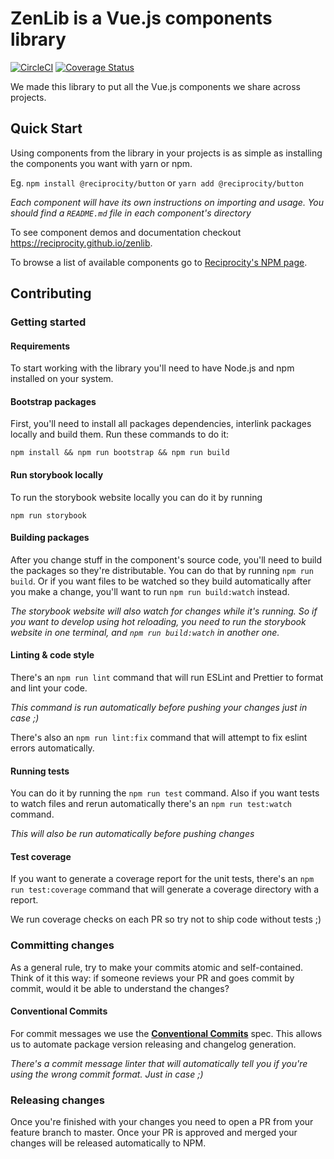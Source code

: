 # ZenLib is a Vue.js components library
[![CircleCI](https://circleci.com/gh/reciprocity/zenlib.svg?style=svg)](https://circleci.com/gh/reciprocity/zenlib) [![Coverage Status](https://coveralls.io/repos/github/reciprocity/zenlib/badge.svg?branch=master)](https://coveralls.io/github/reciprocity/zenlib?branch=master)

We made this library to put all the Vue.js components we share across projects.

## Quick Start

Using components from the library in your projects is as simple as installing the components you want with yarn or npm.

Eg.
`npm install @reciprocity/button`
or
`yarn add @reciprocity/button`

*Each component will have its own instructions on importing and usage. You should find a `README.md` file in each component's directory*

To see component demos and documentation checkout https://reciprocity.github.io/zenlib.

To browse a list of available components go to [Reciprocity's NPM page](https://www.npmjs.com/org/reciprocity).

## Contributing

### Getting started

#### Requirements

To start working with the library you'll need to have Node.js and npm installed on your system.

#### Bootstrap packages

First, you'll need to install all packages dependencies, interlink packages locally and build them. Run these commands to do it:

`npm install && npm run bootstrap && npm run build`

#### Run storybook locally

To run the storybook website locally you can do it by running

`npm run storybook`

#### Building packages

After you change stuff in the component's source code, you'll need to build the packages so they're distributable. You can do that by running `npm run build`. Or if you want files to be watched so they build automatically after you make a change, you'll want to run `npm run build:watch` instead.

_The storybook website will also watch for changes while it's running. So if you want to develop using hot reloading, you need to run the storybook website in one terminal, and `npm run build:watch` in another one._

#### Linting & code style

There's an `npm run lint` command that will run ESLint and Prettier to format and lint your code.

_This command is run automatically before pushing your changes just in case ;)_

There's also an `npm run lint:fix` command that will attempt to fix eslint errors automatically.

#### Running tests

You can do it by running the `npm run test` command. Also if you want tests to watch files and rerun automatically there's an `npm run test:watch` command.

_This will also be run automatically before pushing changes_

#### Test coverage

If you want to generate a coverage report for the unit tests, there's an `npm run test:coverage` command that will generate a coverage directory with a report.

We run coverage checks on each PR so try not to ship code without tests ;)

### Committing changes

As a general rule, try to make your commits atomic and self-contained. Think of it this way: if someone reviews your PR and goes commit by commit, would it be able to understand the changes?

#### Conventional Commits

For commit messages we use the **[Conventional Commits](https://www.conventionalcommits.org)** spec. This allows us to automate package version releasing and changelog generation.

_There's a commit message linter that will automatically tell you if you're using the wrong commit format. Just in case ;)_

### Releasing changes

Once you're finished with your changes you need to open a PR from your feature branch to master. Once your PR is approved and merged your changes will be released automatically to NPM.
